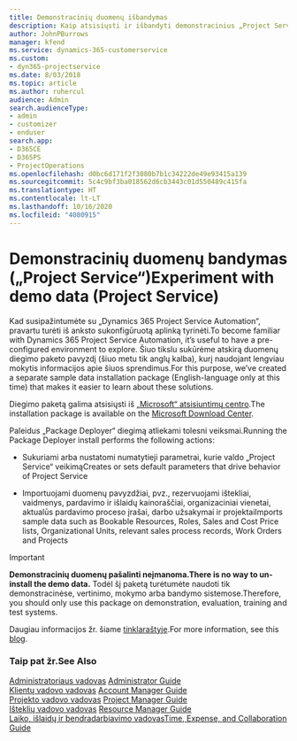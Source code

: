 ```yaml
---
title: Demonstracinių duomenų išbandymas
description: Kaip atsisiųsti ir išbandyti demonstracinius „Project Service Automation“ duomenis.
author: JohnPBurrows
manager: kfend
ms.service: dynamics-365-customerservice
ms.custom:
- dyn365-projectservice
ms.date: 8/03/2018
ms.topic: article
ms.author: ruhercul
audience: Admin
search.audienceType:
- admin
- customizer
- enduser
search.app:
- D365CE
- D365PS
- ProjectOperations
ms.openlocfilehash: d0bc6d171f2f3080b7b1c34222de49e93415a139
ms.sourcegitcommit: 5c4c9bf3ba018562d6cb3443c01d550489c415fa
ms.translationtype: HT
ms.contentlocale: lt-LT
ms.lasthandoff: 10/16/2020
ms.locfileid: "4080915"
---
```

# <a name="experiment-with-demo-data-project-service"></a><span data-ttu-id="74c01-103">Demonstracinių duomenų bandymas („Project Service“)</span><span class="sxs-lookup"><span data-stu-id="74c01-103">Experiment with demo data (Project Service)</span></span>

<span data-ttu-id="74c01-104">Kad susipažintumėte su „Dynamics 365 Project Service Automation“, pravartu turėti iš anksto sukonfigūruotą aplinką tyrinėti.</span><span class="sxs-lookup"><span data-stu-id="74c01-104">To become familiar with Dynamics 365 Project Service Automation, it’s useful to have a pre-configured environment to explore.</span></span> <span data-ttu-id="74c01-105">Šiuo tikslu sukūrėme atskirą duomenų diegimo paketo pavyzdį (šiuo metu tik anglų kalba), kurį naudojant lengviau mokytis informacijos apie šiuos sprendimus.</span><span class="sxs-lookup"><span data-stu-id="74c01-105">For this purpose, we’ve created a separate sample data installation package (English-language only at this time) that makes it easier to learn about these solutions.</span></span> 

<span data-ttu-id="74c01-106">Diegimo paketą galima atsisiųsti iš [„Microsoft“ atsisiuntimų centro](https://go.microsoft.com/fwlink/?linkid=859966).</span><span class="sxs-lookup"><span data-stu-id="74c01-106">The installation package is available on the [Microsoft Download Center](https://go.microsoft.com/fwlink/?linkid=859966).</span></span>  

<span data-ttu-id="74c01-107">Paleidus „Package Deployer“ diegimą atliekami tolesni veiksmai.</span><span class="sxs-lookup"><span data-stu-id="74c01-107">Running the Package Deployer install performs the following actions:</span></span> 
  
-   <span data-ttu-id="74c01-108">Sukuriami arba nustatomi numatytieji parametrai, kurie valdo „Project Service“ veikimą</span><span class="sxs-lookup"><span data-stu-id="74c01-108">Creates or sets default parameters that drive behavior of Project Service</span></span>  
  
-   <span data-ttu-id="74c01-109">Importuojami duomenų pavyzdžiai, pvz., rezervuojami ištekliai, vaidmenys, pardavimo ir išlaidų kainoraščiai, organizaciniai vienetai, aktualūs pardavimo proceso įrašai, darbo užsakymai ir projektai</span><span class="sxs-lookup"><span data-stu-id="74c01-109">Imports sample data such as Bookable Resources, Roles, Sales and Cost Price lists, Organizational Units, relevant sales process records, Work Orders and Projects</span></span>    
  
> [!IMPORTANT]
> <span data-ttu-id="74c01-110">**Demonstracinių duomenų pašalinti neįmanoma.**</span><span class="sxs-lookup"><span data-stu-id="74c01-110">**There is no way to un-install the demo data.**</span></span> <span data-ttu-id="74c01-111">Todėl šį paketą turėtumėte naudoti tik demonstracinėse, vertinimo, mokymo arba bandymo sistemose.</span><span class="sxs-lookup"><span data-stu-id="74c01-111">Therefore, you should only use this package on demonstration, evaluation, training and test systems.</span></span>

<span data-ttu-id="74c01-112">Daugiau informacijos žr. šiame [tinklaraštyje](https://blogs.msdn.microsoft.com/crm/2017/10/24/microsoft-dynamics-365-for-field-service-and-project-service-automation-sample-data).</span><span class="sxs-lookup"><span data-stu-id="74c01-112">For more information, see this [blog](https://blogs.msdn.microsoft.com/crm/2017/10/24/microsoft-dynamics-365-for-field-service-and-project-service-automation-sample-data).</span></span>





  
### <a name="see-also"></a><span data-ttu-id="74c01-113">Taip pat žr.</span><span class="sxs-lookup"><span data-stu-id="74c01-113">See Also</span></span>  
 <span data-ttu-id="74c01-114">[Administratoriaus vadovas](../psa/admin-guide.md) </span><span class="sxs-lookup"><span data-stu-id="74c01-114">[Administrator Guide](../psa/admin-guide.md) </span></span>  
 <span data-ttu-id="74c01-115">[Klientų vadovo vadovas](../psa/account-manager-guide.md) </span><span class="sxs-lookup"><span data-stu-id="74c01-115">[Account Manager Guide](../psa/account-manager-guide.md) </span></span>  
 <span data-ttu-id="74c01-116">[Projekto vadovo vadovas](../psa/project-manager-guide.md) </span><span class="sxs-lookup"><span data-stu-id="74c01-116">[Project Manager Guide](../psa/project-manager-guide.md) </span></span>  
 <span data-ttu-id="74c01-117">[Išteklių vadovo vadovas](../psa/resource-manager-guide.md) </span><span class="sxs-lookup"><span data-stu-id="74c01-117">[Resource Manager Guide](../psa/resource-manager-guide.md) </span></span>  
 [<span data-ttu-id="74c01-118">Laiko, išlaidų ir bendradarbiavimo vadovas</span><span class="sxs-lookup"><span data-stu-id="74c01-118">Time, Expense, and Collaboration Guide</span></span>](../psa/time-expense-collaboration-guide.md)
